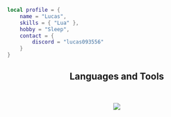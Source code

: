 ```lua
local profile = {
    name = "Lucas",
    skills = { "Lua" },
    hobby = "Sleep",
    contact = {
        discord = "lucas093556"
    }
}
```
<h2 align="center">Languages and Tools</h2>
<br/>
<p align="center">
  <a href="https://skillicons.dev">
    <img src="https://skillicons.dev/icons?i=lua,vscode,discord,windows" />
  </a>
</p>
